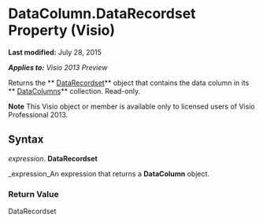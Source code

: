 
# DataColumn.DataRecordset Property (Visio)

 **Last modified:** July 28, 2015

 _**Applies to:** Visio 2013 Preview_

Returns the  ** [DataRecordset](e4ca0590-38fb-9fc2-cafd-f4883ce79b47.md)** object that contains the data column in its ** [DataColumns](620a56f5-d552-1247-22fb-18d07993d5ad.md)** collection. Read-only.


 **Note**  This Visio object or member is available only to licensed users of Visio Professional 2013.


## Syntax

 _expression_. **DataRecordset**

 _expression_An expression that returns a  **DataColumn** object.


### Return Value

DataRecordset

